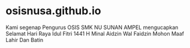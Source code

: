 # osisnusa.github.io
Kami segenap Pengurus OSIS SMK NU SUNAN AMPEL
mengucapkan
Selamat Hari Raya Idul Fitri 1441 H
Minal Aidzin Wal Faidzin
Mohon Maaf Lahir Dan Batin
